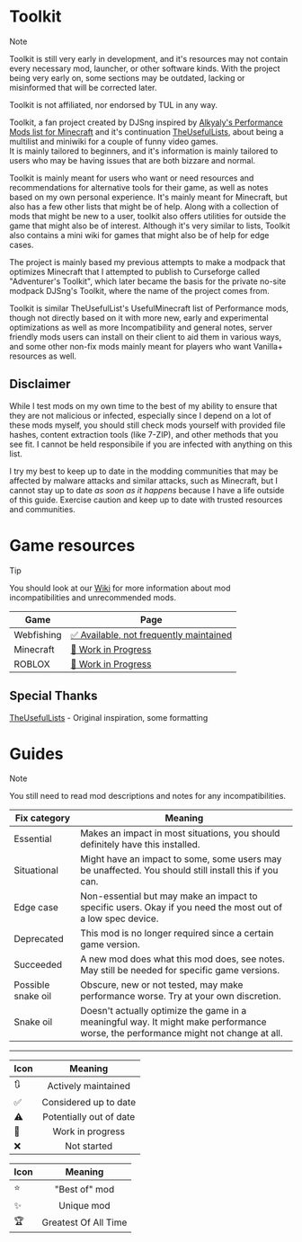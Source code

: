 # Toolkit
> [!NOTE]
> Toolkit is still very early in development, and it's resources may not contain every necessary mod, launcher, or other software kinds. With the project being very early on, some sections may be outdated, lacking or misinformed that will be corrected later.
>
> Toolkit is not affiliated, nor endorsed by TUL in any way. 

Toolkit, a fan project created by DJSng inspired by [Alkyaly's Performance Mods list for Minecraft](https://web.archive.org/web/20211201121958/https://gist.github.com/alkyaly/02830c560d15256855bc529e1e232e88) and it's continuation [TheUsefulLists](https://github.com/TheUsefulLists/UsefulMods), about being a multilist and miniwiki for a couple of funny video games.  
It is mainly tailored to beginners, and it's information is mainly tailored to users who may be having issues that are both bizzare and normal.

Toolkit is mainly meant for users who want or need resources and recommendations for alternative tools for their game, as well as notes based on my own personal experience. It's mainly meant for Minecraft, but also has a few other lists that might be of help. Along with a collection of mods that might be new to a user, toolkit also offers utilities for outside the game that might also be of interest. Although it's very similar to lists, Toolkit also contains a mini wiki for games that might also be of help for edge cases.

The project is mainly based my previous attempts to make a modpack that optimizes Minecraft that I attempted to publish to Curseforge called "Adventurer's Toolkit", which later became the basis for the private no-site modpack DJSng's Toolkit, where the name of the project comes from.

Toolkit is similar TheUsefulList's UsefulMinecraft list of Performance mods, though not directly based on it with more new, early and experimental optimizations as well as more Incompatibility and general notes,   server friendly mods users can install on their client to aid them in various ways, and some other non-fix mods mainly meant for players who want Vanilla+ resources as well.

## Disclaimer
<!-- TUL did this, maybe it's best i do this too. Idk if Kevsky is cool with me pretty much copying his homework though -->
While I test mods on my own time to the best of my ability to ensure that they are not malicious or infected, especially since I depend on a lot of these mods myself, you should still check mods yourself with provided file hashes, content extraction tools (like 7-ZIP), and other methods that you see fit. I cannot be held responsibile if you are infected with anything on this list.

I try my best to keep up to date in the modding communities that may be affected by malware attacks and similar attacks, such as Minecraft, but I cannot stay up to date *as soon as it happens* because I have a life outside of this guide. Exercise caution and keep up to date with trusted resources and communities.

# Game resources
> [!TIP]
> You should look at our [Wiki](https://github.com/DJSng106/placeholder/wiki) for more information about mod incompatibilities and unrecommended mods.

| Game | Page |
| --- | --- |
| Webfishing | [✅ Available, not frequently maintained](https://github.com/DJSng106/placeholder/tree/webfishing) |
| Minecraft | [🚧 Work in Progress](https://github.com/DJSng106/placeholder/tree/minecraft) |
| ROBLOX | [🚧 Work in Progress](https://github.com/DJSng106/toolkit/tree/roblox) |

## Special Thanks
<!-- hi guys i added all your names now please don't sue me -->
[TheUsefulLists](https://github.com/TheUsefulLists/UsefulMods) - Original inspiration, some formatting  

# Guides
<!-- ugh i need a notes extension so much -->
> [!NOTE]
> You still need to read mod descriptions and notes for any incompatibilities.

| Fix category | Meaning |
| --- | --- |
| Essential | Makes an impact in most situations, you should definitely have this installed. |
| Situational | Might have an impact to some, some users may be unaffected. You should still install this if you can. |
| Edge case | Non-essential but may make an impact to specific users. Okay if you need the most out of a low spec device. |
| Deprecated | This mod is no longer required since a certain game version. |
| Succeeded | A new mod does what this mod does, see notes. May still be needed for specific game versions. |
| Possible snake oil | Obscure, new or not tested, may make performance worse. Try at your own discretion. |
| Snake oil | Doesn't actually optimize the game in a meaningful way. It might make performance worse, the performance might not change at all. |

***

| Icon | Meaning |
| --- | :---: |
| 🔃 | Actively maintained |
| ✅ | Considered up to date |
| ⚠ | Potentially out of date |
| 🚧 | Work in progress |
| ❌ | Not started |

| Icon | Meaning |
| --- | :---: |
| ⭐ | "Best of" mod |
| ✨ | Unique mod |
| 🏆 | Greatest Of All Time |
